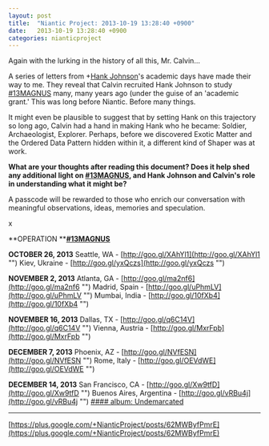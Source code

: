 ```yaml
---
layout: post
title:  "Niantic Project: 2013-10-19 13:28:40 +0900"
date:   2013-10-19 13:28:40 +0900
categories: nianticproject
---
```

Again with the lurking in the history of all this, Mr. Calvin...

A series of letters from +[Hank Johnson](https://plus.google.com/117792105926525258257 "")'s academic days have made their way to me. They reveal that Calvin recruited Hank Johnson to study [#13MAGNUS](https://plus.google.com/s/%2313MAGNUS "") many, many years ago (under the guise of an 'academic grant.' This was long before Niantic. Before many things.

It might even be plausible to suggest that by setting Hank on this trajectory so long ago, Calvin had a hand in making Hank who he became: Soldier, Archaeologist, Explorer. Perhaps, before we discovered Exotic Matter and the Ordered Data Pattern hidden within it, a different kind of Shaper was at work. 

**What are your thoughts after reading this document? Does it help shed any additional light on ****[#13MAGNUS](https://plus.google.com/s/%2313MAGNUS "")****, and Hank Johnson and Calvin's role in understanding what it might be?** 

A passcode will be rewarded to those who enrich our conversation with meaningful observations, ideas, memories and speculation.

x

**OPERATION ****[#13MAGNUS](https://plus.google.com/s/%2313MAGNUS "")**

**OCTOBER 26, 2013**
Seattle, WA - [http://goo.gl/XAhYl1](http://goo.gl/XAhYl1 "")
Kiev, Ukraine - [http://goo.gl/yxQczs](http://goo.gl/yxQczs "")

**NOVEMBER 2, 2013**
Atlanta, GA - [http://goo.gl/ma2nf6](http://goo.gl/ma2nf6 "")
Madrid, Spain - [http://goo.gl/uPhmLV](http://goo.gl/uPhmLV "")
Mumbai, India - [http://goo.gl/10fXb4](http://goo.gl/10fXb4 "")

**NOVEMBER 16, 2013**
Dallas, TX - [http://goo.gl/q6C14V](http://goo.gl/q6C14V "")
Vienna, Austria - [http://goo.gl/MxrFpb](http://goo.gl/MxrFpb "")

**DECEMBER 7, 2013**
Phoenix, AZ - [http://goo.gl/NVfESN](http://goo.gl/NVfESN "")
Rome, Italy - [http://goo.gl/OEVdWE](http://goo.gl/OEVdWE "")

**DECEMBER 14, 2013**
San Francisco, CA - [http://goo.gl/Xw9tfD](http://goo.gl/Xw9tfD "")
Buenos Aires, Argentina - [http://goo.gl/vRBu4j](http://goo.gl/vRBu4j "")
[#### album: Undemarcated](https://plus.sandbox.google.com/photos/105211554081025512763/albums/5936318084371821489 "")
- - -
[https://plus.google.com/+NianticProject/posts/62MWByfPmrE](https://plus.google.com/+NianticProject/posts/62MWByfPmrE)
